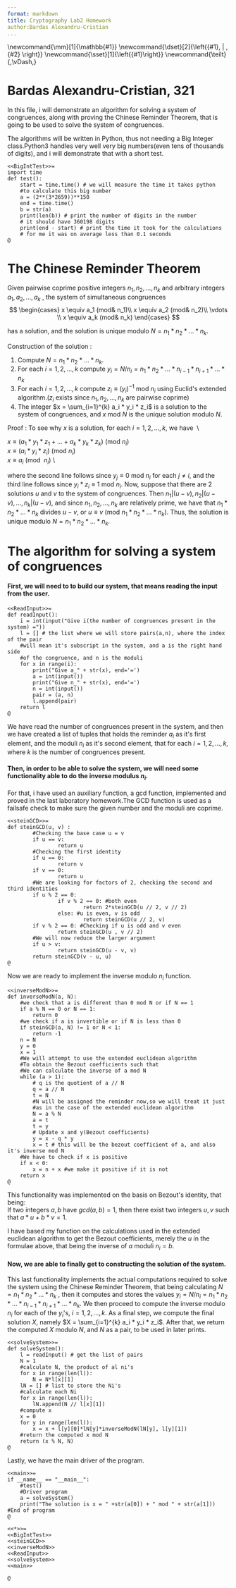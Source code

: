 ```yaml
---
format: markdown
title: Cryptography Lab2 Homework
author:Bardas Alexandru-Cristian
...
```


\newcommand{\mm}[1]{\mathbb{#1}}
\newcommand{\dset}[2]{\left\{{#1}\, | \,{#2} \right\}}
\newcommand{\sset}[1]{\left\{{#1}\right\}}
\newcommand{\teilt}{\,\vDash\,}


# Bardas Alexandru-Cristian, 321

In this file, i will demonstrate an algorithm for solving a system of congruences, along with proving the Chinese Reminder Theorem,
that is going to be used to solve the system of congruences.

The algorithms will be written in Python, thus not needing a Big Integer class.Python3 handles very well very big numbers(even tens of thousands of digits), and i will demonstrate that with a short test.

~~~~~{.python3}
<<BigIntTest>>=
import time
def test():
	start = time.time() # we will measure the time it takes python 
	#to calculate this big number
	a = (2**(3*2659))**150
	end = time.time()
	b = str(a)
	print(len(b)) # print the number of digits in the number 
	# it should have 360198 digits
	print(end - start) # print the time it took for the calculations 
	# for me it was on average less than 0.1 seconds
@
~~~~~

# The Chinese Reminder Theorem

Given pairwise coprime positive integers $n_1, n_2, \dots , n_k$ and arbitrary integers $a_1, a_2, \dots , a_k$ , the system of simultaneous congruences
$$
\begin{cases}
x \equiv a_1 (mod& n_1)\\
x \equiv a_2 (mod& n_2)\\
\vdots \\
x \equiv a_k (mod& n_k)
\end{cases}
$$

has a solution, and the solution is unique modulo $N = n_1 * n_2 * \dots * n_k$. 

Construction of the solution
: 
1. Compute $N = n_1 * n_2 * \dots * n_k$.
2. For each $i = 1, 2, \dots, k$ compute $y_i = N/n_i = n_1 * n_2 * \dots * n_{i - 1} * n_{i + 1} * \dots * n_k$
3. For each $i = 1, 2, \dots, k$ compute $z_i \equiv (y_i)^{-1}$&nbsp;mod&nbsp;$n_i$ using Euclid's extended algorithm.($z_i$ exists since $n_1, n_2, \dots, n_k$ are pairwise coprime)
4. The integer $x = \sum_{i=1}^{k} a_i * y_i * z_i$ is a solution to the system of congruences, and $x$ mod $N$ is the unique solution modulo $N$.

Proof
: 
To see why $x$ is a solution, for each $i = 1, 2, \dots, k$, we have&nbsp;
\

$x \equiv (a_1 * y_1 * z_1 + \dots + a_k * y_k * z_k)$&nbsp;(mod&nbsp;$n_i$)
\
$x \equiv (a_i * y_i * z_i)$&nbsp;(mod&nbsp;$n_i$)
\
$x \equiv a_i$&nbsp;(mod&nbsp; $n_i$)
\

where the second line follows since $y_j \equiv 0$&nbsp;mod&nbsp;$n_i$ for each $j \neq i$, and the third line follows since $y_i * z_i \equiv 1$&nbsp;mod&nbsp;$n_i$.
Now, suppose that there are 2 solutions $u$ and $v$ to the system of congruences. Then $n_1 |(u - v), n_2 |(u - v), \dots, n_k |(u - v)$, and since $n_1, n_2, \dots, n_k$ are relatively prime, we have that $n_1 * n_2 * \dots * n_k$ divides $u - v$, or 
$u \equiv v$&nbsp;(mod&nbsp;$n_1 * n_2 * \dots * n_k$). Thus, the solution is unique modulo $N = n_1 * n_2 * \dots * n_k$.	


# The algorithm for solving a system of congruences

#### First, we will need to to build our system, that means reading the input from the user.

~~~~~{.python3}
<<ReadInput>>=
def readInput():
	i = int(input("Give i(the number of congruences present in the system) ="))
	l = [] # the list where we will store pairs(a,n), where the index of the pair
	#will mean it's subscript in the system, and a is the right hand side
	#of the congruence, and n is the moduli
	for x in range(i):
		print("Give a_" + str(x), end='=')
		a = int(input())
		print("Give n_" + str(x), end='=')
		n = int(input())
		pair = (a, n)
		l.append(pair)
	return l
@
~~~~~

We have read the number of congruences present in the system, and then we have created a list of tuples that holds the reminder $a_i$ as it's first element, and the moduli $n_i$ as it's second element, that for each $i = 1, 2, \dots, k$, where $k$ is the number of congruences present.

#### Then, in order to be able to solve the system, we will need some functionality able to do the inverse modulus $n_i$.

For that, i have used an auxiliary function, a gcd function, implemented and proved in the last laboratory homework.The GCD function is used as a failsafe check to make sure the given number and the moduli are coprime.

~~~~~{.python3}
<<steinGCD>>=
def steinGCD(u, v) :
        #Checking the base case u = v
        if u == v:
                return u
        #Checking the first identity
        if u == 0:
                return v
        if v == 0:
                return u
        #We are looking for factors of 2, checking the second and third identities
        if u % 2 == 0:
                if v % 2 == 0: #both even
                        return 2*steinGCD(u // 2, v // 2)
                else: #u is even, v is odd
                        return steinGCD(u // 2, v)
        if v % 2 == 0: #Checking if u is odd and v even
                return steinGCD(u , v // 2)
        #We will now reduce the larger argument
        if u > v:
                return steinGCD(u - v, v)
        return steinGCD(v - u, u)
@
~~~~~

Now we are ready to implement the inverse modulo $n_i$ function.

~~~~~{.python3}
<<inverseModN>>=
def inverseModN(a, N):
	#we check that a is different than 0 mod N or if N == 1
	if a % N == 0 or N == 1:
		return 0
	#we check if a is invertible or if N is less than 0
	if steinGCD(a, N) != 1 or N < 1:
		return -1
	n = N
	y = 0
	x = 1
	#We will attempt to use the extended euclidean algorithm
	#To obtain the Bezout coefficients such that
	#We can calculate the inverse of a mod N
	while (a > 1):
		# q is the quotient of a // N
		q = a // N
		t = N
		#N will be assigned the reminder now,so we will treat it just
		#as in the case of the extended euclidean algorithm
		N = a % N
		a = t
		t = y
		# Update x and y(Bezout coefficients)
		y = x - q * y
		x = t # this will be the bezout coefficient of a, and also it's inverse mod N
	#We have to check if x is positive
	if x < 0:
		x = n + x #we make it positive if it is not
	return x
@
~~~~~

This functionality was implemented on the basis on Bezout's identity, that being:\
If two integers $a, b$ have $gcd(a, b) = 1$, then there exist two integers $u, v$ such that $a*u + b*v = 1$.

I have based my function on the calculations used in the extended euclidean algorithm to get the Bezout coefficients, merely the $u$ in the formulae above, that being the inverse of $a$ moduli $n_i = b$.

#### Now, we are able to finally get to constructing the solution of the system.

This last functionality implements the actual computations required to solve the system using the Chinese Reminder Theorem, that being calculating
$N = n_1 * n_2 * \dots * n_k$ , then it computes and stores the values $y_i = N/n_i = n_1 * n_2 * \dots * n_{i - 1} * n_{i + 1} * \dots * n_k$.
We then proceed to compute the inverse modulo $n_i$ for each of the $y_i$'s, $i = 1, 2, \dots , k$.
As a final step, we compute the final solution $X$, namely $X = \sum_{i=1}^{k} a_i * y_i * z_i$.
After that, we return the computed $X$ modulo $N$, and $N$ as a pair, to be used in later prints.

~~~~~{.python3}
<<solveSystem>>=
def solveSystem():
	l = readInput() # get the list of pairs
	N = 1
	#calculate N, the product of al ni's
	for x in range(len(l)):
		N = N*l[x][1]
	lN = [] # list to store the Ni's
	#calculate each Ni
	for x in range(len(l)):
		lN.append(N // l[x][1])
	#compute x
	x = 0
	for y in range(len(l)):
		x = x + l[y][0]*lN[y]*inverseModN(lN[y], l[y][1])
	#return the computed x mod N
	return (x % N, N)
@
~~~~~



Lastly, we have the main driver of the program.

~~~~~{.python3}
<<main>>=
if __name__ == "__main__":
	#test()
	#Driver program
	a = solveSystem()
	print("The solution is x = " +str(a[0]) + " mod " + str(a[1]))
#End of program
@
~~~~~


~~~~~{.python3}
<<*>>=
<<BigIntTest>>
<<steinGCD>>
<<inverseModN>>
<<ReadInput>>
<<solveSystem>>
<<main>>

@
~~~~~
